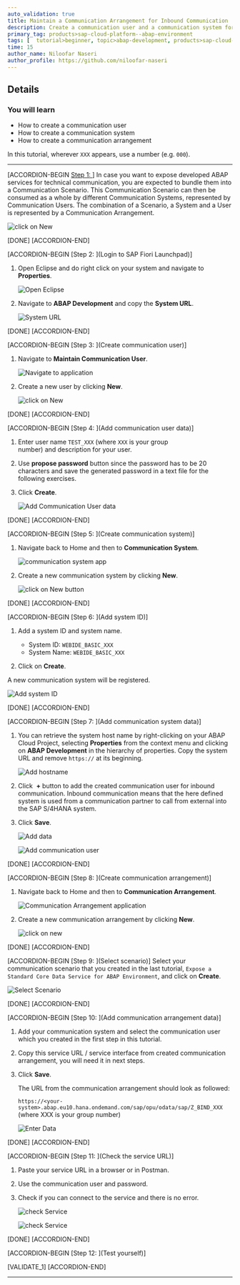 ```yaml
---
auto_validation: true
title: Maintain a Communication Arrangement for Inbound Communication
description: Create a communication user and a communication system for an OData service in SAP Cloud Platform ABAP Environment.
primary_tag: products>sap-cloud-platform--abap-environment
tags: [  tutorial>beginner, topic>abap-development, products>sap-cloud-platform, tutorial>license ]
time: 15
author_name: Niloofar Naseri
author_profile: https://github.com/niloofar-naseri
---
```



## Details
### You will learn  
- How to create a communication user
- How to create a communication system
- How to create a communication arrangement

In this tutorial, wherever `XXX` appears, use a number (e.g. `000`).

---

[ACCORDION-BEGIN [Step 1: ](Overview)]
In case you want to expose developed ABAP services for technical communication, you are expected to bundle them into a Communication Scenario. This Communication Scenario can then be consumed as a whole by different Communication Systems, represented by Communication Users. The combination of a Scenario, a System and a User is represented by a Communication Arrangement.

![click on New](Picture21.png)

[DONE]
[ACCORDION-END]

[ACCORDION-BEGIN [Step 2: ](Login to SAP Fiori Launchpad)]
  1. Open Eclipse and do right click on your system and navigate to **Properties**.

      ![Open Eclipse](Picture17.png)

  2. Navigate to **ABAP Development** and copy the **System URL**.

      ![System URL](Picture18.png)


[DONE]
[ACCORDION-END]


[ACCORDION-BEGIN [Step 3: ](Create communication user)]
  1. Navigate to **Maintain Communication User**.

      ![Navigate to application](Picture3.png)

  2. Create a new user by clicking **New**.

      ![click on New](Picture4.png)

[DONE]
[ACCORDION-END]


[ACCORDION-BEGIN [Step 4: ](Add communication user data)]
  1. Enter user name `TEST_XXX` (where `XXX` is your group number) and description for your user.

  2. Use **propose password** button since the password has to be 20 characters and save the generated password in a text file for the following exercises.

  3. Click **Create**.

      ![Add Communication User data](Picture5.png)

[DONE]
[ACCORDION-END]


[ACCORDION-BEGIN [Step 5: ](Create communication system)]
  1. Navigate back to Home and then to **Communication System**.

      ![communication system app](Picture6.png)

  2. Create a new communication system by clicking **New**.

      ![click on New button](Picture7.png)

[DONE]
[ACCORDION-END]


[ACCORDION-BEGIN [Step 6: ](Add system ID)]
  1. Add a system ID and system name.
      - System ID: `WEBIDE_BASIC_XXX`
      - System Name: `WEBIDE_BASIC_XXX`

  2. Click on **Create**.

A new communication system will be registered.

![Add system ID](Picture8.png)

[DONE]
[ACCORDION-END]


[ACCORDION-BEGIN [Step 7: ](Add communication system data)]
  1. You can retrieve the system host name by right-clicking on your ABAP Cloud Project, selecting **Properties** from the context menu and clicking on **ABAP Development** in the hierarchy of properties. Copy the system URL and remove `https://` at its beginning.

      ![Add hostname](Picture18.png)

  2. Click  **+** button to add the created communication user for inbound communication. Inbound communication means that the here defined system is used from a communication partner to call from external into the SAP S/4HANA system.

  3. Click **Save**.

      ![Add data](Picture9.png)

      ![Add communication user](Picture10.png)

[DONE]
[ACCORDION-END]


[ACCORDION-BEGIN [Step 8: ](Create communication arrangement)]
  1. Navigate back to Home and then to **Communication Arrangement**.

      ![Communication Arrangement application](Picture11.png)

  2. Create a new communication arrangement by clicking **New**.

      ![click on new](Picture12.png)

[DONE]
[ACCORDION-END]


[ACCORDION-BEGIN [Step 9: ](Select scenario)]
Select your communication scenario that you created in the last tutorial, `Expose a Standard Core Data Service for ABAP Environment`, and click on **Create**.

![Select Scenario](Picture13.png)

[DONE]
[ACCORDION-END]


[ACCORDION-BEGIN [Step 10: ](Add communication arrangement data)]
  1. Add your communication system and select the communication user which you created in the first step in this tutorial.

  2. Copy this service URL / service interface from created communication arrangement, you will need it in next steps.

  3. Click **Save**.

      The URL from the communication arrangement should look as followed:

      `https://<your-system>.abap.eu10.hana.ondemand.com/sap/opu/odata/sap/Z_BIND_XXX` (where XXX is your group number)

      ![Enter Data](Picture14.png)

[DONE]
[ACCORDION-END]


[ACCORDION-BEGIN [Step 11: ](Check the service URL)]
  1. Paste your service URL in a browser or in Postman.

  2. Use the communication user and password.

  3. Check if you can connect to the service and there is no error.

      ![check Service](Picture15b.png)

      ![check Service](Picture16.png)

[DONE]
[ACCORDION-END]

[ACCORDION-BEGIN [Step 12: ](Test yourself)]

[VALIDATE_1]
[ACCORDION-END]

---
